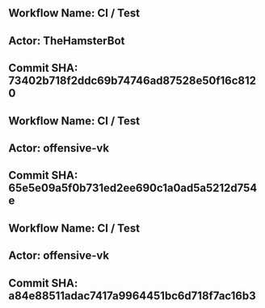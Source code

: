 
## Workflow Name: CI / Test 
## Actor: TheHamsterBot 
## Commit SHA: 73402b718f2ddc69b74746ad87528e50f16c8120 


## Workflow Name: CI / Test 
## Actor: offensive-vk 
## Commit SHA: 65e5e09a5f0b731ed2ee690c1a0ad5a5212d754e 

## Workflow Name: CI / Test 
## Actor: offensive-vk 
## Commit SHA: a84e88511adac7417a9964451bc6d718f7ac16b3 
